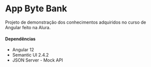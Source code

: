 # App Byte Bank

Projeto de demonstração dos conhecimentos adquiridos no curso de Angular feito na Alura.

#### Dependências
- Angular 12
- Semantic UI 2.4.2
- JSON Server - Mock API
